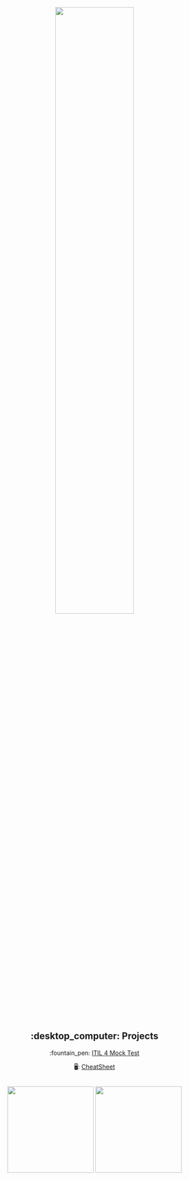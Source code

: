 <div id="header" align="center">
  <img width=60% src="https://i.giphy.com/media/v1.Y2lkPTc5MGI3NjExNDRobXl1dmcyaWR0aGpwZXJ3a3N4MDZtbHVxcWtkcHVrY3VuZDhmcyZlcD12MV9pbnRlcm5hbF9naWZfYnlfaWQmY3Q9Zw/oCuEUxKC5P0Fq/giphy.gif"/>
</div>

<div align="center">
  <h2><b>:desktop_computer: Projects</b></h2>
  <p>:fountain_pen: <a href="https://badpharma.github.io/Mock4"> ITIL 4 Mock Test </a> </p>
   <p> 🖥️: <a href="https://badpharma.github.io/Cheatsheet"> CheatSheet </a>  </p>
  </div>
  
<br>
<div id="stats" align="center" margin>
<img height =200 src="https://github-readme-stats.vercel.app/api?username=BadPharma&theme=tokyonight">
<img height =200 src ="https://github-readme-stats.vercel.app/api/top-langs/?username=BadPharma&theme=tokyonight&layout=donut">

</div>
